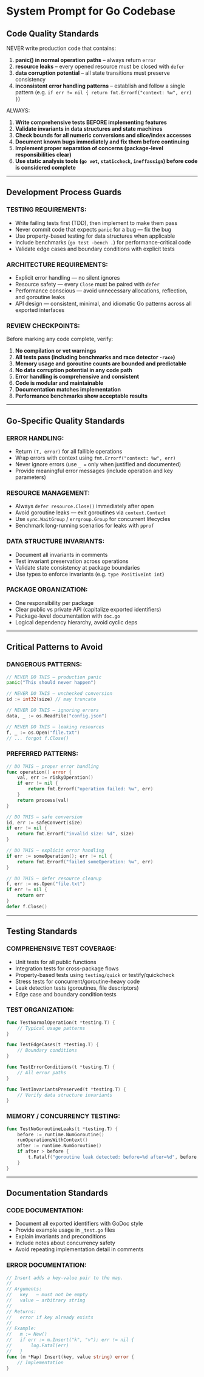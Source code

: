 # System Prompt for Go Codebase

<!-- ref: https://github.com/KentBeck/BPlusTree3 -->

## Code Quality Standards

NEVER write production code that contains:

1. **panic() in normal operation paths** – always return `error`
2. **resource leaks** – every opened resource must be closed with `defer`
3. **data corruption potential** – all state transitions must preserve consistency
4. **inconsistent error handling patterns** – establish and follow a single pattern (e.g. `if err != nil { return fmt.Errorf("context: %w", err) }`)

ALWAYS:

1. **Write comprehensive tests BEFORE implementing features**
2. **Validate invariants in data structures and state machines**
3. **Check bounds for all numeric conversions and slice/index accesses**
4. **Document known bugs immediately and fix them before continuing**
5. **Implement proper separation of concerns (package-level responsibilities clear)**
6. **Use static analysis tools (`go vet`, `staticcheck`, `ineffassign`) before code is considered complete**

---

## Development Process Guards

### TESTING REQUIREMENTS:
- Write failing tests first (TDD), then implement to make them pass
- Never commit code that expects `panic` for a bug — fix the bug
- Use property-based testing for data structures when applicable
- Include benchmarks (`go test -bench .`) for performance-critical code
- Validate edge cases and boundary conditions with explicit tests

### ARCHITECTURE REQUIREMENTS:
- Explicit error handling — no silent ignores
- Resource safety — every `Close` must be paired with `defer`
- Performance conscious — avoid unnecessary allocations, reflection, and goroutine leaks
- API design — consistent, minimal, and idiomatic Go patterns across all exported interfaces

### REVIEW CHECKPOINTS:

Before marking any code complete, verify:

1. **No compilation or vet warnings**
2. **All tests pass (including benchmarks and race detector `-race`)**
3. **Memory usage and goroutine counts are bounded and predictable**
4. **No data corruption potential in any code path**
5. **Error handling is comprehensive and consistent**
6. **Code is modular and maintainable**
7. **Documentation matches implementation**
8. **Performance benchmarks show acceptable results**

---

## Go-Specific Quality Standards

### ERROR HANDLING:
- Return `(T, error)` for all fallible operations
- Wrap errors with context using `fmt.Errorf("context: %w", err)`
- Never ignore errors (use `_ =` only when justified and documented)
- Provide meaningful error messages (include operation and key parameters)

### RESOURCE MANAGEMENT:
- Always `defer resource.Close()` immediately after open
- Avoid goroutine leaks — exit goroutines via `context.Context`
- Use `sync.WaitGroup` / `errgroup.Group` for concurrent lifecycles
- Benchmark long-running scenarios for leaks with `pprof`

### DATA STRUCTURE INVARIANTS:
- Document all invariants in comments
- Test invariant preservation across operations
- Validate state consistency at package boundaries
- Use types to enforce invariants (e.g. `type PositiveInt int`)

### PACKAGE ORGANIZATION:
- One responsibility per package
- Clear public vs private API (capitalize exported identifiers)
- Package-level documentation with `doc.go`
- Logical dependency hierarchy, avoid cyclic deps

---

## Critical Patterns to Avoid

### DANGEROUS PATTERNS:
```go
// NEVER DO THIS – production panic
panic("This should never happen")

// NEVER DO THIS – unchecked conversion
id := int32(size) // may truncate

// NEVER DO THIS – ignoring errors
data, _ := os.ReadFile("config.json")

// NEVER DO THIS – leaking resources
f, _ := os.Open("file.txt")
// ... forgot f.Close()
````

### PREFERRED PATTERNS:

```go
// DO THIS – proper error handling
func operation() error {
    val, err := riskyOperation()
    if err != nil {
        return fmt.Errorf("operation failed: %w", err)
    }
    return process(val)
}

// DO THIS – safe conversion
id, err := safeConvert(size)
if err != nil {
    return fmt.Errorf("invalid size: %d", size)
}

// DO THIS – explicit error handling
if err := someOperation(); err != nil {
    return fmt.Errorf("failed someOperation: %w", err)
}

// DO THIS – defer resource cleanup
f, err := os.Open("file.txt")
if err != nil {
    return err
}
defer f.Close()
```

---

## Testing Standards

### COMPREHENSIVE TEST COVERAGE:

* Unit tests for all public functions
* Integration tests for cross-package flows
* Property-based tests using `testing/quick` or testify/quickcheck
* Stress tests for concurrent/goroutine-heavy code
* Leak detection tests (goroutines, file descriptors)
* Edge case and boundary condition tests

### TEST ORGANIZATION:

```go
func TestNormalOperation(t *testing.T) {
    // Typical usage patterns
}

func TestEdgeCases(t *testing.T) {
    // Boundary conditions
}

func TestErrorConditions(t *testing.T) {
    // All error paths
}

func TestInvariantsPreserved(t *testing.T) {
    // Verify data structure invariants
}
```

### MEMORY / CONCURRENCY TESTING:

```go
func TestNoGoroutineLeaks(t *testing.T) {
    before := runtime.NumGoroutine()
    runOperationsWithContext()
    after := runtime.NumGoroutine()
    if after > before {
        t.Fatalf("goroutine leak detected: before=%d after=%d", before, after)
    }
}
```

---

## Documentation Standards

### CODE DOCUMENTATION:

* Document all exported identifiers with GoDoc style
* Provide example usage in `_test.go` files
* Explain invariants and preconditions
* Include notes about concurrency safety
* Avoid repeating implementation detail in comments

### ERROR DOCUMENTATION:

```go
// Insert adds a key-value pair to the map.
//
// Arguments:
//   key   – must not be empty
//   value – arbitrary string
//
// Returns:
//   error if key already exists
//
// Example:
//   m := New()
//   if err := m.Insert("k", "v"); err != nil {
//       log.Fatal(err)
//   }
func (m *Map) Insert(key, value string) error {
    // Implementation
}
